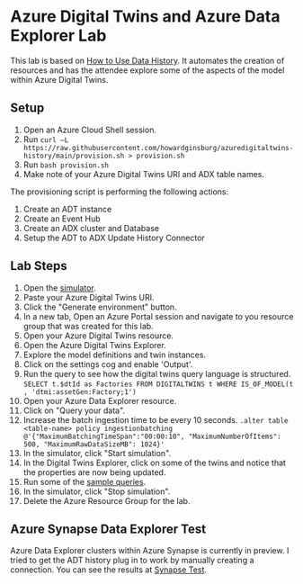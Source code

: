 # Azure Digital Twins and Azure Data Explorer Lab

This lab is based on [How to Use Data History](https://docs.microsoft.com/azure/digital-twins/how-to-use-data-history).  It automates the creation of resources and has the attendee explore some of the aspects of the model within Azure Digital Twins.

## Setup

1. Open an Azure Cloud Shell session.
2. Run `curl –L https://raw.githubusercontent.com/howardginsburg/azuredigitaltwins-history/main/provision.sh > provision.sh`
3. Run `bash provision.sh`
4. Make note of your Azure Digital Twins URI and ADX table names.

The provisioning script is performing the following actions:

1. Create an ADT instance
2. Create an Event Hub
3. Create an ADX cluster and Database
4. Setup the ADT to ADX Update History Connector

## Lab Steps

1. Open the [simulator](https://explorer.digitaltwins.azure.net/tools/data-pusher).
2. Paste your Azure Digital Twins URI.
3. Click the "Generate environment" button.
4. In a new tab, Open an Azure Portal session and navigate to you resource group that was created for this lab.
5. Open your Azure Digital Twins resource.
6. Open the Azure Digital Twins Explorer.
7. Explore the model definitions and twin instances.
8. Click on the settings cog and enable 'Output'.
9. Run the query to see how the digital twins query language is structured.
    `SELECT t.$dtId as Factories FROM DIGITALTWINS t WHERE IS_OF_MODEL(t , 'dtmi:assetGen:Factory;1')`
10. Open your Azure Data Explorer resource.
11. Click on "Query your data".
12. Increase the batch ingestion time to be every 10 seconds.
    `.alter table <table-name> policy ingestionbatching @'{"MaximumBatchingTimeSpan":"00:00:10", "MaximumNumberOfItems": 500, "MaximumRawDataSizeMB": 1024}'`
13. In the simulator, click "Start simulation".
14. In the Digital Twins Explorer, click on some of the twins and notice that the properties are now being updated.
15. Run some of the [sample queries](/queries.kql).
16. In the simulator, click "Stop simulation".
17. Delete the Azure Resource Group for the lab.

## Azure Synapse Data Explorer Test

Azure Data Explorer clusters within Azure Synapse is currently in preview.  I tried to get the ADT history plug in to work by manually creating a connection.  You can see the results at [Synapse Test](/synapse%20setup.md).
